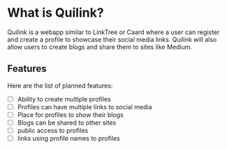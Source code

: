 # What is Quilink?

Quilink is a webapp similar to LinkTree or Caard where a user can register and create a profile to showcase their social media links. Quilink will also allow users to create blogs and share them to sites like Medium.

## Features

Here are the list of planned features:

- [ ] Ability to create multiple profiles
- [ ] Profiles can have multiple links to social media
- [ ] Place for profiles to show their blogs
- [ ] Blogs can be shared to other sites
- [ ] public access to profiles
- [ ] links using profile names to profiles